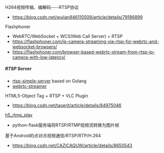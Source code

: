 
H264视频传输、编解码----RTSP协议
* https://blog.csdn.net/wujian946110509/article/details/79186899

Flashphoner
* WebRTC/WebSocket + WCS(Web Call Server) + RTSP
* https://flashphoner.com/ip-camera-streaming-via-rtsp-for-webrtc-and-websocket-browsers/
* https://flashphoner.com/browser-based-webrtc-stream-from-rtsp-ip-camera-with-low-latency/


##### RTSP Server
* [rtsp-simple-server](https://github.com/aler9/rtsp-simple-server) based on Golang
* [webrtc-streamer](https://github.com/mpromonet/webrtc-streamer)




HTML5-Object Tag + RTSP + VLC Plugin
* https://blog.csdn.net/taoerit/article/details/84975046

[h5_rtmp_play](https://github.com/HuerFu/h5_rtmp_play)
* python-flask服务端将RTSP/RTMP视频流转换为图片帧

基于Android的点对点视频通信/RTSP/RTP/H.264
* https://blog.csdn.net/CAZICAQUW/article/details/8650543
